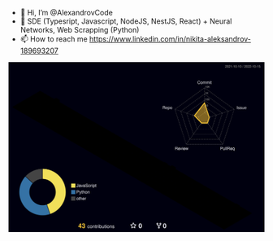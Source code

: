- 👋 Hi, I’m @AlexandrovCode
- 👀 SDE (Typesript, Javascript, NodeJS, NestJS, React) + Neural Networks, Web Scrapping (Python)
- 📫 How to reach me https://www.linkedin.com/in/nikita-aleksandrov-189693207

![](./profile-3d-contrib/profile-night-rainbow.svg)
<!---
AlexandrovCode/AlexandrovCode is a ✨ special ✨ repository because its `README.md` (this file) appears on your GitHub profile.
You can click the Preview link to take a look at your changes.
--->
